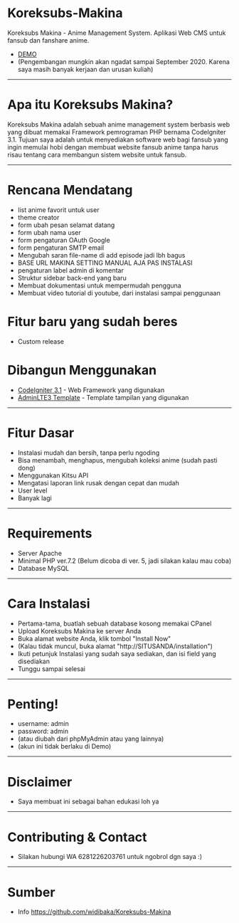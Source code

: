 # Koreksubs-Makina
Koreksubs Makina - Anime Management System. 
Aplikasi Web CMS untuk fansub dan fanshare anime.
* [DEMO](https://koreksubs.online/)
* (Pengembangan mungkin akan ngadat sampai September 2020. Karena saya masih banyak kerjaan dan urusan kuliah)
************
# Apa itu Koreksubs Makina?
Koreksubs Makina adalah sebuah anime management system berbasis web yang dibuat memakai Framework pemrograman PHP bernama CodeIgniter 3.1.
Tujuan saya adalah untuk menyediakan software web bagi fansub yang ingin memulai hobi dengan membuat website fansub anime tanpa harus risau tentang cara membangun sistem website untuk fansub.
************

# Rencana Mendatang
- list anime favorit untuk user
- theme creator
- form ubah pesan selamat datang
- form ubah nama user
- form pengaturan OAuth Google 
- form pengaturan SMTP email
- Mengubah saran file-name di add episode jadi lbh bagus
- BASE URL MAKINA SETTING MANUAL AJA PAS INSTALASI
- pengaturan label admin di komentar
- Struktur sidebar back-end yang baru
- Membuat dokumentasi untuk mempermudah pengguna
- Membuat video tutorial di youtube, dari instalasi sampai penggunaan
# Fitur baru yang sudah beres
- Custom release
# Dibangun Menggunakan
* [CodeIgniter 3.1](http://codeigniter.com/) - Web Framework yang digunakan
* [AdminLTE3 Template](https://adminlte.io/themes/AdminLTE) - Template tampilan yang digunakan
************
# Fitur Dasar
- Instalasi mudah dan bersih, tanpa perlu ngoding
- Bisa menambah, menghapus, mengubah koleksi anime (sudah pasti dong)
- Menggunakan Kitsu API
- Mengatasi laporan link rusak dengan cepat dan mudah
- User level
- Banyak lagi
************
# Requirements
- Server Apache
- Minimal PHP ver.7.2 (Belum dicoba di ver. 5, jadi silakan kalau mau coba)
- Database MySQL
************
# Cara Instalasi
- Pertama-tama, buatlah sebuah database kosong memakai CPanel
- Upload Koreksubs Makina ke server Anda
- Buka alamat website Anda, klik tombol "Install Now"
- (Kalau tidak muncul, buka alamat "http://SITUSANDA/installation")
- Ikuti petunjuk Instalasi yang sudah saya sediakan, dan isi field yang disediakan
- Tunggu sampai selesai
************
# Penting!
- username: admin
- password: admin
- (atau diubah dari phpMyAdmin atau yang lainnya)
- (akun ini tidak berlaku di Demo)
************
# Disclaimer
- Saya membuat ini sebagai bahan edukasi loh ya
************
# Contributing & Contact
- Silakan hubungi WA 6281226203761 untuk ngobrol dgn saya :)

************
# Sumber
-  Info <https://github.com/widibaka/Koreksubs-Makina>
